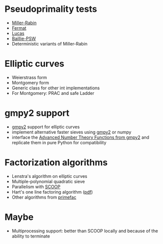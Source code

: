 Pseudoprimality tests
=====================

-   [Miller-Rabin](https://en.wikipedia.org/wiki/Miller–Rabin_primality_test)
-   [Fermat](https://en.wikipedia.org/wiki/Fermat_pseudoprime)
-   [Lucas](https://en.wikipedia.org/wiki/Lucas_pseudoprime)
-   [Baillie-PSW](https://en.wikipedia.org/wiki/Baillie%E2%80%93PSW_primality_test)
-   Deterministic variants of Miller-Rabin

Elliptic curves
===============

-   Weierstrass form
-   Montgomery form
-   Generic class for other int implementations
-   For Montgomery: PRAC and safe Ladder

gmpy2 support
=============

-   [gmpy2](https://github.com/aleaxit/gmpy) support for elliptic curves
-   implement alternative faster sieves using
    [gmpy2](https://gmpy2.readthedocs.io/en/latest/advmpz.html) or numpy
-   interface the [Advanced Number Theory Functions from
    gmpy2](https://gmpy2.readthedocs.io/en/latest/advmpz.html#advanced-number-theory-functions)
    and replicate them in pure Python for compatibility

Factorization algorithms
========================

-   Lenstra's algorithm on elliptic curves
-   Multiple-polynomial quadratic sieve
-   Parallelism with
    [SCOOP](https://scoop.readthedocs.io/en/0.7/api.html?highlight=futures#scoop.futures.as_completed)
-   Hart's one line factoring algorithm
    ([pdf](http://wrap.warwick.ac.uk/54707/1/WRAP_Hart_S1446788712000146a.pdf))
-   Other algorithms from
    [primefac](https://pypi.python.org/pypi/primefac)

Maybe
=====

-   Multiprocessing support: better than SCOOP locally and because of
    the ability to terminate
